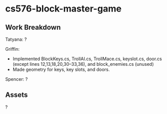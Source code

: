 # cs576-block-master-game

## Work Breakdown
Tatyana:
    ?

Griffin:
* Implemented BlockKeys.cs, TrollAI.cs, TrollMace.cs, keyslot.cs, door.cs (except lines 12,13,18,20,30–33,36), and block_enemies.cs (unused)
* Made geometry for keys, key slots, and doors.  

Spencer:
    ?


## Assets
?

